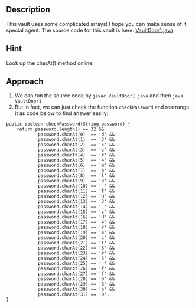 ## Description
This vault uses some complicated arrays! I hope you can make sense of it, special agent. The source code for this vault is here: [VaultDoor1.java](https://jupiter.challenges.picoctf.org/static/29b91e638ccbd76aaa8c0462d1c64d8d/VaultDoor1.java)
## Hint
Look up the charAt() method online.
## Approach
1. We can run the source code by `javac VaultDoor1.java` and then `java VaultDoor1`
2. But in fact, we can just check the function `checkPassword` and rearrange it as code below to find answer easily:
```
public boolean checkPassword(String password) {
    return password.length() == 32 &&
            password.charAt(0)  == 'd' &&
            password.charAt(1)  == '3' &&
            password.charAt(2)  == '5' &&
            password.charAt(3)  == 'c' &&
            password.charAt(4)  == 'r' &&
            password.charAt(5)  == '4' &&
            password.charAt(6)  == 'm' &&
            password.charAt(7)  == 'b' &&
            password.charAt(8)  == 'l' &&
            password.charAt(9)  == '3' &&
            password.charAt(10) == '_' &&
            password.charAt(11) == 't' &&
            password.charAt(12) == 'H' &&
            password.charAt(13) == '3' &&
            password.charAt(14) == '_' &&
            password.charAt(15) == 'c' &&
            password.charAt(16) == 'H' &&
            password.charAt(17) == '4' &&
            password.charAt(18) == 'r' &&
            password.charAt(19) == '4' &&
            password.charAt(20) == 'c' &&
            password.charAt(21) == 'T' &&
            password.charAt(22) == '3' &&
            password.charAt(23) == 'r' &&
            password.charAt(24) == '5' &&
            password.charAt(25) == '_' &&
            password.charAt(26) == 'f' &&
            password.charAt(27) == 'f' &&
            password.charAt(28) == '6' &&
            password.charAt(29) == '3' &&
            password.charAt(30) == 'b' &&
            password.charAt(31) == '0';
}
```
